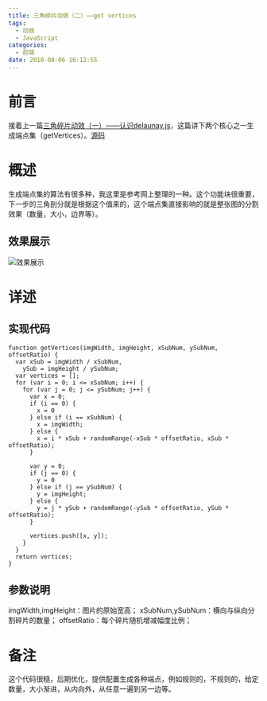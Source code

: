 ```yaml
---
title: 三角碎片动效（二）——get vertices
tags:
  - 动效
  - JavaScript
categories:
  - 前端
date: 2018-08-06 16:12:55
---
```

# 前言
接着上一篇[三角碎片动效（一）——认识delaunay.js](/2018/08/01/delaunay-1/)，这篇讲下两个核心之一生成端点集（getVertices）。[源码](https://github.com/jovysun/WOW/tree/master/delaunay)

# 概述
生成端点集的算法有很多种，我这里是参考网上整理的一种。这个功能块很重要，下一步的三角剖分就是根据这个值来的，这个端点集直接影响的就是整张图的分割效果（数量，大小，边界等）。
## 效果展示
![效果展示](1.jpg)

<!-- more -->
# 详述
## 实现代码
```
function getVertices(imgWidth, imgHeight, xSubNum, ySubNum, offsetRatio) {
  var xSub = imgWidth / xSubNum,
    ySub = imgHeight / ySubNum;
  var vertices = [];
  for (var i = 0; i <= xSubNum; i++) {
    for (var j = 0; j <= ySubNum; j++) {
      var x = 0;
      if (i == 0) {
        x = 0
      } else if (i == xSubNum) {
        x = imgWidth;
      } else {
        x = i * xSub + randomRange(-xSub * offsetRatio, xSub * offsetRatio);
      }

      var y = 0;
      if (j == 0) {
        y = 0
      } else if (j == ySubNum) {
        y = imgHeight;
      } else {
        y = j * ySub + randomRange(-ySub * offsetRatio, ySub * offsetRatio);
      }

      vertices.push([x, y]);
    }
  }
  return vertices;
}
```
## 参数说明
imgWidth,imgHeight：图片的原始宽高；
xSubNum,ySubNum：横向与纵向分割碎片的数量；
offsetRatio：每个碎片随机增减幅度比例；

# 备注
这个代码很糙，后期优化，提供配置生成各种端点，例如规则的，不规则的，给定数量，大小渐进，从内向外，从任意一遍到另一边等。